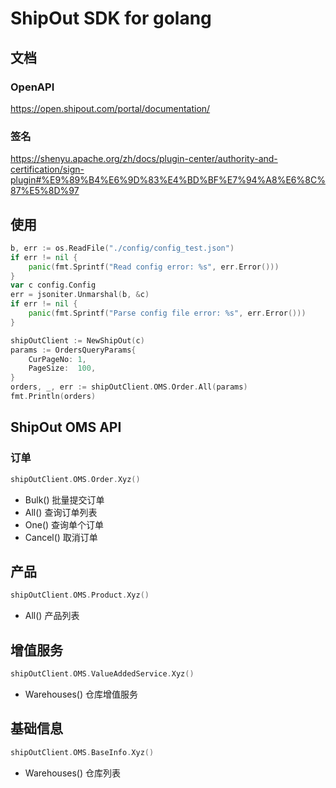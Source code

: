 ShipOut SDK for golang
======================

## 文档

### OpenAPI

https://open.shipout.com/portal/documentation/

### 签名

https://shenyu.apache.org/zh/docs/plugin-center/authority-and-certification/sign-plugin#%E9%89%B4%E6%9D%83%E4%BD%BF%E7%94%A8%E6%8C%87%E5%8D%97

## 使用
```go
b, err := os.ReadFile("./config/config_test.json")
if err != nil {
    panic(fmt.Sprintf("Read config error: %s", err.Error()))
}
var c config.Config
err = jsoniter.Unmarshal(b, &c)
if err != nil {
    panic(fmt.Sprintf("Parse config file error: %s", err.Error()))
}

shipOutClient := NewShipOut(c)
params := OrdersQueryParams{
    CurPageNo: 1,
    PageSize:  100,
}
orders, _, err := shipOutClient.OMS.Order.All(params)
fmt.Println(orders)
```

## ShipOut OMS API

### 订单

```go
shipOutClient.OMS.Order.Xyz()
```

- Bulk() 批量提交订单
- All() 查询订单列表
- One() 查询单个订单
- Cancel() 取消订单

## 产品

```go
shipOutClient.OMS.Product.Xyz()
```

- All() 产品列表

## 增值服务

```go
shipOutClient.OMS.ValueAddedService.Xyz()
```

- Warehouses() 仓库增值服务

## 基础信息

```go
shipOutClient.OMS.BaseInfo.Xyz()
```

- Warehouses() 仓库列表